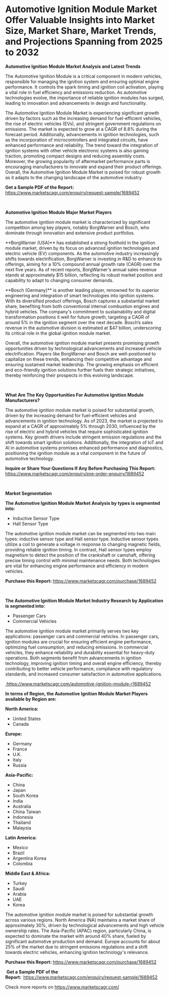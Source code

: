 <p><h1>Automotive Ignition Module Market Offer Valuable Insights into Market Size, Market Share, Market Trends, and Projections Spanning from 2025 to 2032</h1></p><p><strong>Automotive Ignition Module Market Analysis and Latest Trends</strong></p>
<p><p>The Automotive Ignition Module is a critical component in modern vehicles, responsible for managing the ignition system and ensuring optimal engine performance. It controls the spark timing and ignition coil activation, playing a vital role in fuel efficiency and emissions reduction. As automotive technologies evolve, the importance of reliable ignition modules has surged, leading to innovation and advancements in design and functionality.</p><p>The Automotive Ignition Module Market is experiencing significant growth driven by factors such as the increasing demand for fuel-efficient vehicles, the rise of electric vehicles (EVs), and stringent government regulations on emissions. The market is expected to grow at a CAGR of 8.8% during the forecast period. Additionally, advancements in ignition technologies, such as the incorporation of microcontrollers and integrated circuits, have enhanced performance and reliability. The trend toward the integration of ignition systems with other vehicle electronic systems is also gaining traction, promoting compact designs and reducing assembly costs. Moreover, the growing popularity of aftermarket performance parts is encouraging manufacturers to innovate and expand their product offerings. Overall, the Automotive Ignition Module Market is poised for robust growth as it adapts to the changing landscape of the automotive industry.</p></p>
<p><strong>Get a Sample PDF of the Report:&nbsp;</strong> <a href="https://www.marketscagr.com/enquiry/request-sample/1689452?utm_campaign=3001&utm_medium=2&utm_source=Github&utm_content=ia&utm_term=30032025&utm_id=automotive-ignition-module">https://www.marketscagr.com/enquiry/request-sample/1689452</a></p>
<p>&nbsp;</p>
<p><strong>Automotive Ignition Module Major Market Players</strong></p>
<p><p>The automotive ignition module market is characterized by significant competition among key players, notably BorgWarner and Bosch, who dominate through innovation and extensive product portfolios.</p><p>**BorgWarner (USA)** has established a strong foothold in the ignition module market, driven by its focus on advanced ignition technologies and electric vehicle (EV) components. As the automotive industry increasingly shifts towards electrification, BorgWarner is investing in R&D to enhance its offerings, aiming for a 10% compound annual growth rate (CAGR) over the next five years. As of recent reports, BorgWarner's annual sales revenue stands at approximately $15 billion, reflecting its robust market position and capability to adapt to changing consumer demands.</p><p>**Bosch (Germany)** is another leading player, renowned for its superior engineering and integration of smart technologies into ignition systems. With its diversified product offerings, Bosch captures a substantial market share, benefiting from both conventional internal combustion engines and hybrid vehicles. The company's commitment to sustainability and digital transformation positions it well for future growth, targeting a CAGR of around 5% in the ignition segment over the next decade. Bosch’s sales revenue in the automotive division is estimated at $47 billion, underscoring its critical role in the global ignition module market.</p><p>Overall, the automotive ignition module market presents promising growth opportunities driven by technological advancements and increased vehicle electrification. Players like BorgWarner and Bosch are well-positioned to capitalize on these trends, enhancing their competitive advantage and ensuring sustained market leadership. The growing emphasis on efficient and eco-friendly ignition solutions further fuels their strategic initiatives, thereby reinforcing their prospects in this evolving landscape.</p></p>
<p>&nbsp;</p>
<p><strong>What Are The Key Opportunities For Automotive Ignition Module Manufacturers?</strong></p>
<p><p>The automotive ignition module market is poised for substantial growth, driven by the increasing demand for fuel-efficient vehicles and advancements in ignition technology. As of 2023, the market is projected to expand at a CAGR of approximately 5% through 2030, influenced by the rise of electric and hybrid vehicles that require sophisticated ignition systems. Key growth drivers include stringent emission regulations and the shift towards smart ignition solutions. Additionally, the integration of IoT and AI in automotive systems promises enhanced performance and diagnostics, positioning the ignition module as a vital component in the future of automotive technology.</p></p>
<p><strong>Inquire or Share Your Questions If Any Before Purchasing This Report:</strong> <a href="https://www.marketscagr.com/enquiry/pre-order-enquiry/1689452?utm_campaign=3001&utm_medium=2&utm_source=Github&utm_content=ia&utm_term=30032025&utm_id=automotive-ignition-module">https://www.marketscagr.com/enquiry/pre-order-enquiry/1689452</a></p>
<p>&nbsp;</p>
<p><strong>Market Segmentation</strong></p>
<p><strong>The Automotive Ignition Module Market Analysis by types is segmented into:</strong></p>
<p><ul><li>Inductive Sensor Type</li><li>Hall Sensor Type</li></ul></p>
<p><p>The automotive ignition module market can be segmented into two main types: inductive sensor type and Hall sensor type. Inductive sensor types utilize a coil to generate a voltage in response to changing magnetic fields, providing reliable ignition timing. In contrast, Hall sensor types employ magnetism to detect the position of the crankshaft or camshaft, offering precise timing control with minimal maintenance needs. Both technologies are vital for enhancing engine performance and efficiency in modern vehicles.</p></p>
<p><strong>Purchase this Report:&nbsp;</strong><a href="https://www.marketscagr.com/purchase/1689452?utm_campaign=3001&utm_medium=2&utm_source=Github&utm_content=ia&utm_term=30032025&utm_id=automotive-ignition-module">https://www.marketscagr.com/purchase/1689452</a></p>
<p>&nbsp;</p>
<p><strong>The Automotive Ignition Module Market Industry Research by Application is segmented into:</strong></p>
<p><ul><li>Passenger Cars</li><li>Commercial Vehicles</li></ul></p>
<p><p>The automotive ignition module market primarily serves two key applications: passenger cars and commercial vehicles. In passenger cars, ignition modules are crucial for ensuring efficient engine performance, optimizing fuel consumption, and reducing emissions. In commercial vehicles, they enhance reliability and durability essential for heavy-duty operations. Both segments benefit from advancements in ignition technology, improving ignition timing and overall engine efficiency, thereby contributing to better vehicle performance, compliance with regulatory standards, and increased consumer satisfaction in automotive applications.</p></p>
<p><a href="https://www.marketscagr.com/automotive-ignition-module-r1689452?utm_campaign=3001&utm_medium=2&utm_source=Github&utm_content=ia&utm_term=30032025&utm_id=automotive-ignition-module">&nbsp;https://www.marketscagr.com/automotive-ignition-module-r1689452</a></p>
<p><strong>In terms of Region, the Automotive Ignition Module Market Players available by Region are:</strong></p>
<p>
    <p> <strong> North America: </strong>
        <ul>
            <li>United States</li>
            <li>Canada</li>
        </ul>
        </p> 
    <p> <strong> Europe: </strong>
        <ul>
            <li>Germany</li>
            <li>France</li>
            <li>U.K.</li>
            <li>Italy</li>
            <li>Russia</li>
        </ul>
        </p> 
    <p> <strong> Asia-Pacific: </strong>
        <ul>
            <li>China</li>
            <li>Japan</li>
            <li>South Korea</li>
            <li>India</li>
            <li>Australia</li>
            <li>China Taiwan</li>
            <li>Indonesia</li>
            <li>Thailand</li>
            <li>Malaysia</li>
        </ul>
        </p> 
    <p> <strong> Latin America: </strong>
        <ul>
            <li>Mexico</li>
            <li>Brazil</li>
            <li>Argentina Korea</li>
            <li>Colombia</li>
        </ul>
        </p> 
    <p> <strong> Middle East & Africa: </strong>
        <ul>
            <li>Turkey</li>
            <li>Saudi</li>
            <li>Arabia</li>
            <li>UAE</li>
            <li>Korea</li>
        </ul>
    </p>
    </p>
<p><p>The automotive ignition module market is poised for substantial growth across various regions. North America (NA) maintains a market share of approximately 30%, driven by technological advancements and high vehicle ownership rates. The Asia-Pacific (APAC) region, particularly China, is expected to dominate the market with around 40% share, fueled by significant automotive production and demand. Europe accounts for about 25% of the market due to stringent emissions regulations and a shift towards electric vehicles, enhancing ignition technology's relevance.</p></p>
<p><strong>Purchase this Report: </strong><a href="https://www.marketscagr.com/purchase/1689452?utm_campaign=3001&utm_medium=2&utm_source=Github&utm_content=ia&utm_term=30032025&utm_id=automotive-ignition-module">https://www.marketscagr.com/purchase/1689452</a></p>
<p>&nbsp;<strong>Get a Sample PDF of the Report:&nbsp;&nbsp;</strong><a href="https://www.marketscagr.com/enquiry/request-sample/1689452?utm_campaign=3001&utm_medium=2&utm_source=Github&utm_content=ia&utm_term=30032025&utm_id=automotive-ignition-module">https://www.marketscagr.com/enquiry/request-sample/1689452</a></p>
<p><strong></strong></p>
<p>Check more reports on <a href="https://www.marketscagr.com/?utm_campaign=3001&utm_medium=2&utm_source=Github&utm_content=ia&utm_term=30032025&utm_id=automotive-ignition-module">https://www.marketscagr.com/</a></p>